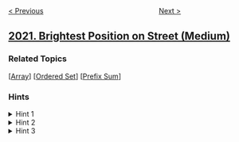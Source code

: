 <!--|This file generated by command(leetcode description); DO NOT EDIT.    |-->
<!--+----------------------------------------------------------------------+-->
<!--|@author    openset <openset.wang@gmail.com>                           |-->
<!--|@link      https://github.com/openset                                 |-->
<!--|@home      https://github.com/openset/leetcode                        |-->
<!--+----------------------------------------------------------------------+-->

[< Previous](../number-of-accounts-that-did-not-stream "Number of Accounts That Did Not Stream")
　　　　　　　　　　　　　　　　
[Next >](../convert-1d-array-into-2d-array "Convert 1D Array Into 2D Array")

## [2021. Brightest Position on Street (Medium)](https://leetcode.com/problems/brightest-position-on-street "")



### Related Topics
  [[Array](../../tag/array/README.md)]
  [[Ordered Set](../../tag/ordered-set/README.md)]
  [[Prefix Sum](../../tag/prefix-sum/README.md)]

### Hints
<details>
<summary>Hint 1</summary>
Convert lights into an array of ranges representing the range where each street light can light up and sort the start and end points of the ranges.
</details>

<details>
<summary>Hint 2</summary>
Do we need to traverse all possible positions on the street?
</details>

<details>
<summary>Hint 3</summary>
No, we don't, we only need to go to the start and end points of the ranges for each streetlight.
</details>
